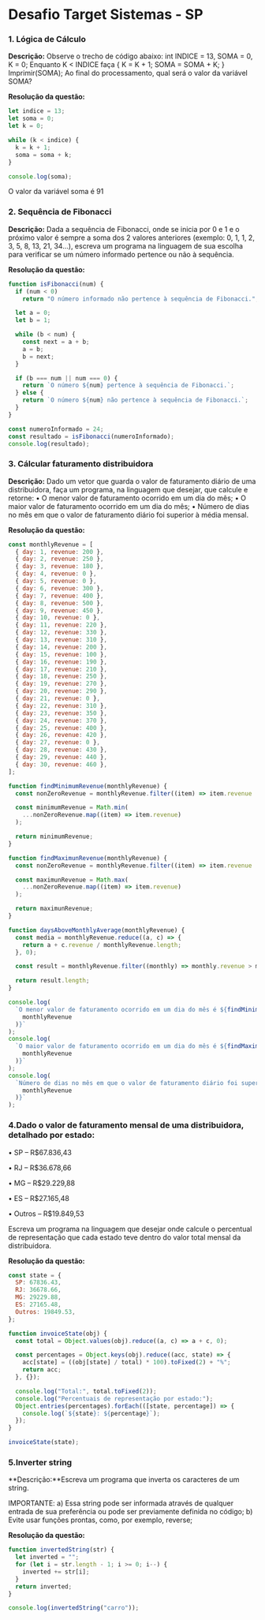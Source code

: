 
# Desafio Target Sistemas - SP

### 1. Lógica de Cálculo

**Descrição:** Observe o trecho de código abaixo: int INDICE = 13, SOMA = 0, K = 0;
Enquanto K < INDICE faça { K = K + 1; SOMA = SOMA + K; }
Imprimir(SOMA);
Ao final do processamento, qual será o valor da variável SOMA?

**Resolução da questão:**

```javascript
let indice = 13;
let soma = 0;
let k = 0;

while (k < indice) {
  k = k + 1;
  soma = soma + k;
}

console.log(soma);
```
O valor da variável soma é 91

### 2. Sequência de Fibonacci

**Descrição:** 
Dada a sequência de Fibonacci, onde se inicia por 0 e 1 e o próximo valor é sempre a soma dos 2 valores anteriores (exemplo: 0, 1, 1, 2, 3, 5, 8, 13, 21, 34...), escreva um programa na linguagem de sua escolha para verificar se um número informado pertence ou não à sequência.

**Resolução da questão:**

```javascript
function isFibonacci(num) {
  if (num < 0)
    return "O número informado não pertence à sequência de Fibonacci.";

  let a = 0;
  let b = 1;

  while (b < num) {
    const next = a + b;
    a = b;
    b = next;
  }

  if (b === num || num === 0) {
    return `O número ${num} pertence à sequência de Fibonacci.`;
  } else {
    return `O número ${num} não pertence à sequência de Fibonacci.`;
  }
}

const numeroInformado = 24;
const resultado = isFibonacci(numeroInformado);
console.log(resultado);
```

### 3. Cálcular faturamento distribuidora

**Descrição:** 
Dado um vetor que guarda o valor de faturamento diário de uma distribuidora, faça um programa, na linguagem que desejar, que calcule e retorne:
• O menor valor de faturamento ocorrido em um dia do mês;
• O maior valor de faturamento ocorrido em um dia do mês;
• Número de dias no mês em que o valor de faturamento diário foi superior à média mensal.

**Resolução da questão:**

```javascript
const monthlyRevenue = [
  { day: 1, revenue: 200 },
  { day: 2, revenue: 250 },
  { day: 3, revenue: 180 },
  { day: 4, revenue: 0 },
  { day: 5, revenue: 0 },
  { day: 6, revenue: 300 },
  { day: 7, revenue: 400 },
  { day: 8, revenue: 500 },
  { day: 9, revenue: 450 },
  { day: 10, revenue: 0 },
  { day: 11, revenue: 220 },
  { day: 12, revenue: 330 },
  { day: 13, revenue: 310 },
  { day: 14, revenue: 200 },
  { day: 15, revenue: 100 },
  { day: 16, revenue: 190 },
  { day: 17, revenue: 210 },
  { day: 18, revenue: 250 },
  { day: 19, revenue: 270 },
  { day: 20, revenue: 290 },
  { day: 21, revenue: 0 },
  { day: 22, revenue: 310 },
  { day: 23, revenue: 350 },
  { day: 24, revenue: 370 },
  { day: 25, revenue: 400 },
  { day: 26, revenue: 420 },
  { day: 27, revenue: 0 },
  { day: 28, revenue: 430 },
  { day: 29, revenue: 440 },
  { day: 30, revenue: 460 },
];

function findMinimumRevenue(monthlyRevenue) {
  const nonZeroRevenue = monthlyRevenue.filter((item) => item.revenue !== 0);

  const minimumRevenue = Math.min(
    ...nonZeroRevenue.map((item) => item.revenue)
  );

  return minimumRevenue;
}

function findMaximunRevenue(monthlyRevenue) {
  const nonZeroRevenue = monthlyRevenue.filter((item) => item.revenue !== 0);

  const maximunRevenue = Math.max(
    ...nonZeroRevenue.map((item) => item.revenue)
  );

  return maximunRevenue;
}

function daysAboveMonthlyAverage(monthlyRevenue) {
  const media = monthlyRevenue.reduce((a, c) => {
    return a + c.revenue / monthlyRevenue.length;
  }, 0);

  const result = monthlyRevenue.filter((monthly) => monthly.revenue > media);

  return result.length;
}

console.log(
  `O menor valor de faturamento ocorrido em um dia do mês é ${findMinimumRevenue(
    monthlyRevenue
  )}`
);
console.log(
  `O maior valor de faturamento ocorrido em um dia do mês é ${findMaximunRevenue(
    monthlyRevenue
  )}`
);
console.log(
  `Número de dias no mês em que o valor de faturamento diário foi superior à média mensal é ${daysAboveMonthlyAverage(
    monthlyRevenue
  )}`
);

```

### 4.Dado o valor de faturamento mensal de uma distribuidora, detalhado por estado:
• SP – R$67.836,43

• RJ – R$36.678,66

• MG – R$29.229,88

• ES – R$27.165,48

• Outros – R$19.849,53

Escreva um programa na linguagem que desejar onde calcule o percentual de representação que cada estado teve dentro do valor total mensal da distribuidora.

**Resolução da questão:**
```javascript
const state = {
  SP: 67836.43,
  RJ: 36678.66,
  MG: 29229.88,
  ES: 27165.48,
  Outros: 19849.53,
};

function invoiceState(obj) {
  const total = Object.values(obj).reduce((a, c) => a + c, 0);

  const percentages = Object.keys(obj).reduce((acc, state) => {
    acc[state] = ((obj[state] / total) * 100).toFixed(2) + "%";
    return acc;
  }, {});

  console.log("Total:", total.toFixed(2));
  console.log("Percentuais de representação por estado:");
  Object.entries(percentages).forEach(([state, percentage]) => {
    console.log(`${state}: ${percentage}`);
  });
}

invoiceState(state);
```

### 5.Inverter string

**Descrição:**Escreva um programa que inverta os caracteres de um string.

IMPORTANTE:
a) Essa string pode ser informada através de qualquer entrada de sua preferência ou pode ser previamente definida no código;
b) Evite usar funções prontas, como, por exemplo, reverse; 

**Resolução da questão:** 

```javascript
function invertedString(str) {
  let inverted = "";
  for (let i = str.length - 1; i >= 0; i--) {
    inverted += str[i];
  }
  return inverted;
}

console.log(invertedString("carro"));
```
